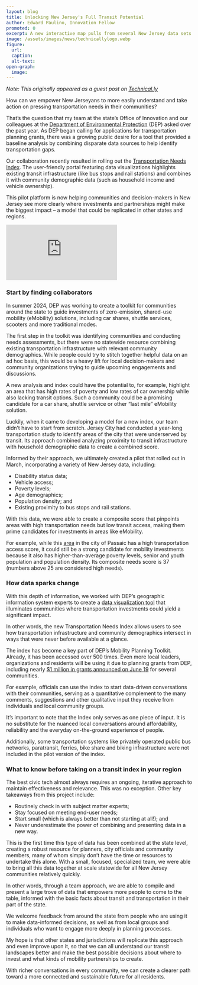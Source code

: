 ```yaml
---
layout: blog
title: Unlocking New Jersey's Full Transit Potential
author: Edward Paulino, Innovation Fellow
promoted: 0
excerpt: A new interactive map pulls from several New Jersey data sets to show where transportation needs are high but access to transportation is low.
image: /assets/images/news/technicallylogo.webp
figure:
  url:
  caption:
  alt-text:
open-graph:
  image:
---
```


_Note: This originally appeared as a guest post on [Technical.ly](https://technical.ly/civic-news/new-jersey-transportation-needs-index-guest-post/)_

How can we empower New Jerseyans to more easily understand and take action on pressing transportation needs in their communities?

That’s the question that my team at the state’s Office of Innovation and our colleagues at the [Department of Environmental Protection](https://dep.nj.gov/) (DEP) asked over the past year. As DEP began calling for applications for transportation planning grants, there was a growing public desire for a tool that provided a baseline analysis by combining disparate data sources to help identify transportation gaps.

Our collaboration recently resulted in rolling out the [Transportation Needs Index](https://storymaps.arcgis.com/stories/7e6916e5a99e4eb08ee6c749d5bcf9ce). The user-friendly portal featuring data visualizations highlights existing transit infrastructure (like bus stops and rail stations) and combines it with community demographic data (such as household income and vehicle ownership).

This pilot platform is now helping communities and decision-makers in New Jersey see more clearly where investments and partnerships might make the biggest impact – a model that could be replicated in other states and regions.

<div class="blog-06-26-25-iframe">
  <iframe src="https://experience.arcgis.com/experience/270e8785ee8c432cbd7fbdc195c7b293" frameborder="0" style="border:0;" allowfullscreen></iframe>
</div>

### **Start by finding collaborators**

In summer 2024, DEP was working to create a toolkit for communities around the state to guide investments of zero-emission, shared-use mobility (eMobility) solutions, including car shares, shuttle services, scooters and more traditional modes.

The first step in the toolkit was identifying communities and conducting needs assessments, but there were no statewide resource combining existing transportation infrastructure with relevant community demographics. While people could try to stitch together helpful data on an ad hoc basis, this would be a heavy lift for local decision-makers and community organizations trying to guide upcoming engagements and discussions.

A new analysis and index could have the potential to, for example, highlight an area that has high rates of poverty and low rates of car ownership while also lacking transit options. Such a community could be a promising candidate for a car share, shuttle service or other “last mile” eMobility solution.

Luckily, when it came to developing a model for a new index, our team didn’t have to start from scratch. Jersey City had conducted a year-long transportation study to identify areas of the city that were underserved by transit. Its approach combined analyzing proximity to transit infrastructure with household demographic data to create a combined score.

Informed by their approach, we ultimately created a pilot that rolled out in March, incorporating a variety of New Jersey data, including:

- Disability status data;
- Vehicle access;
- Poverty levels;
- Age demographics;
- Population density; and
- Existing proximity to bus stops and rail stations.

With this data, we were able to create a composite score that pinpoints areas with high transportation needs but low transit access, making them prime candidates for investments in areas like eMobility.

For example, while this [area](https://experience.arcgis.com/experience/270e8785ee8c432cbd7fbdc195c7b293#data_s=id%3A9797eb718fb14273a957ccb1a45dbe76-19548bf4e42-layer-25-19548bf034c-layer-24%3A3311) in the city of Passaic has a high transportation access score, it could still be a strong candidate for mobility investments because it also has higher-than-average poverty levels, senior and youth population and population density. Its composite needs score is 37 (numbers above 25 are considered high needs).

### **How data sparks change**

With this depth of information, we worked with DEP’s geographic information system experts to create a [data visualization tool](https://experience.arcgis.com/experience/270e8785ee8c432cbd7fbdc195c7b293) that illuminates communities where transportation investments could yield a significant impact.

In other words, the new Transportation Needs Index allows users to see how transportation infrastructure and community demographics intersect in ways that were never before available at a glance.

The index has become a key part of DEP’s Mobility Planning Toolkit. Already, it has been accessed over 500 times. Even more local leaders, organizations and residents will be using it due to planning grants from DEP, including nearly [$1 million in grants announced on June 19](https://dep.nj.gov/newsrel/25_0032/) for several communities.

For example, officials can use the index to start data-driven conversations with their communities, serving as a quantitative complement to the many comments, suggestions and other qualitative input they receive from individuals and local community groups.

It’s important to note that the Index only serves as one piece of input. It is no substitute for the nuanced local conversations around affordability, reliability and the everyday on-the-ground experience of people.

Additionally, some transportation systems like privately operated public bus networks, paratransit, ferries, bike share and biking infrastructure were not included in the pilot version of the index.

### **What to know before taking on a transit index in your region**

The best civic tech almost always requires an ongoing, iterative approach to maintain effectiveness and relevance. This was no exception. Other key takeaways from this project include:

- Routinely check in with subject matter experts;
- Stay focused on meeting end-user needs;
- Start small (which is always better than not starting at all\!); and
- Never underestimate the power of combining and presenting data in a new way.

This is the first time this type of data has been combined at the state level, creating a robust resource for planners, city officials and community members, many of whom simply don’t have the time or resources to undertake this alone. With a small, focused, specialized team, we were able to bring all this data together at scale statewide for all New Jersey communities relatively quickly.

In other words, through a team approach, we are able to compile and present a large trove of data that empowers more people to come to the table, informed with the basic facts about transit and transportation in their part of the state.

We welcome feedback from around the state from people who are using it to make data-informed decisions, as well as from local groups and individuals who want to engage more deeply in planning processes.

My hope is that other states and jurisdictions will replicate this approach and even improve upon it, so that we can all understand our transit landscapes better and make the best possible decisions about where to invest and what kinds of mobility partnerships to create.

With richer conversations in every community, we can create a clearer path toward a more connected and sustainable future for all residents.
